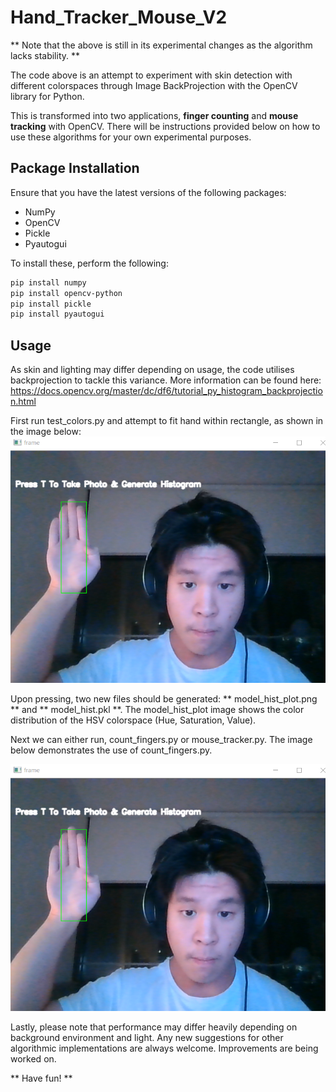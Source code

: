# Hand_Tracker_Mouse_V2

** Note that the above is still in its experimental changes as the algorithm lacks stability. **

The code above is an attempt to experiment with skin detection with different colorspaces through Image BackProjection with the OpenCV library for Python. 

This is transformed into two applications, **finger counting** and **mouse tracking** with OpenCV. There will be instructions provided below on how to use these algorithms for your own experimental purposes.

## Package Installation

Ensure that you have the latest versions of the following packages:
* NumPy
* OpenCV
* Pickle
* Pyautogui

To install these, perform the following:
```bash
pip install numpy
pip install opencv-python
pip install pickle
pip install pyautogui
```

## Usage

As skin and lighting may differ depending on usage, the code utilises backprojection to tackle this variance. More information can be found here: https://docs.opencv.org/master/dc/df6/tutorial_py_histogram_backprojection.html

First run test_colors.py and attempt to fit hand within rectangle, as shown in the image below:
![Extract Histogram For BackProjection](/images/showing_extract_histogram.png)

Upon pressing, two new files should be generated: ** model_hist_plot.png ** and ** model_hist.pkl **. The model_hist_plot image shows the color distribution of the HSV colorspace (Hue, Saturation, Value).

Next we can either run, count_fingers.py or mouse_tracker.py. The image below demonstrates the use of count_fingers.py.

![Using Count_Fingers.py](/images/showing_extract_histogram.png)

Lastly, please note that performance may differ heavily depending on background environment and light. Any new suggestions for other algorithmic implementations are always welcome. Improvements are being worked on.

** Have fun! **



